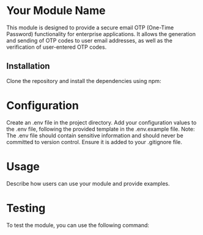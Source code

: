 # Your Module Name
This module is designed to provide a secure email OTP (One-Time Password) functionality for enterprise applications. It allows the generation and sending of OTP codes to user email addresses, as well as the verification of user-entered OTP codes.

## Installation
Clone the repository and install the dependencies using npm:

# Configuration
Create an .env file in the project directory.
Add your configuration values to the .env file, following the provided template in the .env.example file.
Note: The .env file should contain sensitive information and should never be committed to version control. Ensure it is added to your .gitignore file.

# Usage
Describe how users can use your module and provide examples.

# Testing
To test the module, you can use the following command:
